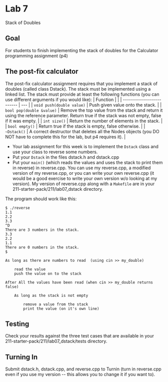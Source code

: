 # Lab 7

Stack of Doubles

## Goal

For students to finish implementing the stack of doubles for the Calculator programming assignment (p4)

## The post-fix calculator

The post-fix calculator assignment requires that you implement a stack of doubles (called class Dstack). The stack must be implemented using a linked list. The stack must provide at least the following functions (you can use different arguments if you would like):
| Function |  |
| ------------------------- | --- |
| `void push(double value)` | Push given value onto the stack. |
| `bool pop(double &value)` | Remove the top value from the stack and return it using the reference parameter. Return true if the stack was not empty, false if it was empty. |
| `int size()` | Return the number of elements in the stack. |
| `bool empty()` | Return true if the stack is empty, false otherwise. |
| `~Dstack()` | A correct destructor that deletes all the Nodes objects (you DO NOT have to complete this for the lab, but p4 requires it). |

* Your lab assignment for this week is to implement the `Dstack` class and use your class to reverse some numbers.
* Put your `Dstack` in the files dstack.h and dstack.cpp
* Put your `main()` (which reads the values and uses the stack to print them in reverse) in reverse.cpp. You can use my reverse.cpp, a modified version of my reverse.cpp, or you can write your own reverse.cpp (it would be a good exercise to write your own version w/o looking at my version). My version of reverse.cpp along with a `Makefile` are in your 211-starter-pack/211/lab07_dstack directory.<br>

The program should work like this:
```
$ ./reverse
1.1
2.2
3.3
^D
There are 3 numbers in the stack.
3.3
2.2
1.1
There are 0 numbers in the stack.
$
```

```
As long as there are numbers to read  (using cin >> my_double)

    read the value
    push the value on to the stack

After All the values have been read (when cin >> my_double returns false)

    As long as the stack is not empty

        remove a value from the stack
        print the value (on it's own line)
```

## Testing

Check your results against the three test cases that are available in your 211-starter-pack/211/lab07_dstack/tests directory.

## Turning In

Submit dstack.h, dstack.cpp, and reverse.cpp to Turnin (turn in reverse.cpp even if you use my version -- this allows you to change it if you want to).

